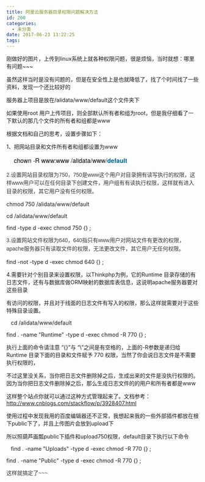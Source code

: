 ```yaml
---
title: 阿里云服务器目录权限问题解决方法
id: 200
categories:
  - 未分类
date: 2017-06-23 13:22:25
tags:
---
```


刚做好的图片，上传到linux系统上就各种权限问题，很是烦恼，当时就想：哪里有问题~~~
<div id="js_article" class="rich_media">
<div class="rich_media_inner">
<div id="page-content" class="rich_media_area_primary">
<div id="img-content">
<div id="js_content" class="rich_media_content ">

虽然这样当时是没有问题的，但是在安全性上是也就降低了，找了个时间找了一些资料，发现一个还比较好的

服务器上项目是放在/alidata/www/default这个文件夹下

如果使用root 用户上传项目，则全部默认所有者和组为root，但是我仔细看了一下默认的那几个文件的所有者和组都是www

根据文档和自己的思考，设置步骤如下：

1、把网站目录和文件所有者和组都设置为www

<span style="color: #333333; line-height: 21.6px; font-family: verdana, 'ms song', 宋体, Arial, 微软雅黑, Helvetica, sans-serif; font-size: 14px; background-color: inherit;">     </span><span style="color: black; line-height: 1.6; font-family: 'Helvetica Neue', Helvetica, 'Hiragino Sans GB', 'Microsoft YaHei', Arial, sans-serif; font-size: 16px; white-space: pre-wrap; background-color: inherit;">chown -R www:www /alidata/www/</span><span style="color: #006699; line-height: 1.6; font-family: 'Helvetica Neue', Helvetica, 'Hiragino Sans GB', 'Microsoft YaHei', Arial, sans-serif; font-size: 16px; font-weight: bold; white-space: pre-wrap; background-color: inherit;">default</span><span style="color: black; line-height: 1.6; font-family: 'Helvetica Neue', Helvetica, 'Hiragino Sans GB', 'Microsoft YaHei', Arial, sans-serif; font-size: 16px; white-space: pre-wrap; background-color: inherit;">  </span>

<span style="color: #333333; line-height: 21.6px; font-family: verdana, 'ms song', 宋体, Arial, 微软雅黑, Helvetica, sans-serif; font-size: 14px; background-color: #ffffff;">2.设置网站目录权限为750，750是www这个用户对目录拥有读写执行的权限，这样www用户可以在任何目录下创建文件，用户组有有读执行权限，这样就有进入目录的权限，其它用户没有任何权限。</span>

chmod 750 /alidata/www/default

cd /alidata/www/default

find -type d -exec chmod 750 {} \;

<span style="color: #333333; line-height: 21.6px; font-family: verdana, 'ms song', 宋体, Arial, 微软雅黑, Helvetica, sans-serif; font-size: 14px; background-color: #ffffff;">3.设置网站文件权限为640，640指只有www用户对网站文件有更改的权限，apache服务器只有读取文件的权限，无法更改文件，其它用户无任何权限。</span>

find -not -type d -exec chmod 640 {} \;

4.需要针对个别目录来设置权限，以Thinkphp为例，它的Runtime 目录存储的有日志文件，还有与数据库做ORM映射的数据库表信息，这说明apache服务器要对这些目录

有访问的权限，并且对于线面的日志文件有写入的权限，那么这样就需要对于这些特殊目录设置。

   cd /alidata/www/default

find . -name "Runtime" -type d -exec chmod -R 770 {} \;

执行上面的命令请注意 “{}”与 “\”之间是有空格的，上面的-R参数是递归给Runtime 目录下面的目录和文件赋予 770 权限，当然了你会说日志文件是不需要执行权限的，

不过这里没关系，当你把日志文件删除掉之后，生成出来的文件是没执行权限的。因为当你把日志文件删除掉之后，那么生成日志文件的的用户和所有者都是www

这样整个站点你就可以通过这种方式管理起来了。文档参考：http://www.cnblogs.com/stackflow/p/3928407.html

使用过程中发现我用的百度编辑器还不正常，我想起来我的一些外部插件都放在根下public下了，并且上传图片会放到upload下

所以照葫芦画瓢public下插件和upload750权限，default目录下执行以下命令

   find . -name "Uploads" -type d -exec chmod -R 770 {} \;

find . -name "Public" -type d -exec chmod -R 770 {} \;

<span style="color: #333333; line-height: 21.6px; font-family: verdana, 'ms song', 宋体, Arial, 微软雅黑, Helvetica, sans-serif; font-size: 14px; background-color: #ffffff;">这样就搞定了~~~</span>

</div>
</div>
</div>
</div>
</div>